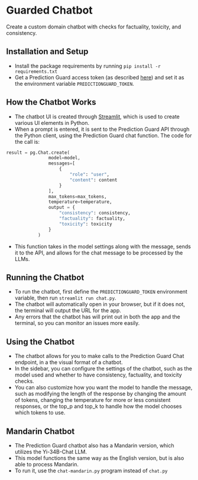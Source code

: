 # Guarded Chatbot

Create a custom domain chatbot with checks for factuality, toxicity, and consistency.

## Installation and Setup

- Install the package requirements by running `pip install -r requirements.txt`
- Get a Prediction Guard access token (as described [here](https://docs.predictionguard.com/)) and set it as the environment variable `PREDICTIONGUARD_TOKEN`.

## How the Chatbot Works
- The chatbot UI is created through [Streamlit](https://streamlit.io), which is used to create various UI elements in Python.
- When a prompt is entered, it is sent to the Prediction Guard API through the Python client, using the Prediction Guard chat function. The code for the call is:
```python
result = pg.Chat.create(
                model=model,
                messages=[
                    {
                        "role": "user",
                        "content": content
                    }
                ],
                max_tokens=max_tokens,
                temperature=temperature,
                output = {
                    "consistency": consistency,
                    "factuality": factuality,
                    "toxicity": toxicity
                }
            )
```
- This function takes in the model settings along with the message, sends it to the API, and allows for the chat message to be processed by the LLMs.

## Running the Chatbot

- To run the chatbot, first define the `PREDICTIONGUARD_TOKEN` environment variable, then run `streamlit run chat.py`.
- The chatbot will automatically open in your browser, but if it does not, the terminal will output the URL for the app.
- Any errors that the chatbot has will print out in both the app and the terminal, so you can monitor an issues more easily.

## Using the Chatbot

- The chatbot allows for you to make calls to the Prediction Guard Chat endpoint, in a the visual format of a chatbot. 
- In the sidebar, you can configure the settings of the chatbot, such as the model used and whether to have consistency, factuality, and toxicity checks.
- You can also customize how you want the model to handle the message, such as modifying the length of the response by changing the amount of tokens, changing the temperature for more or less consistent responses, or the top_p and top_k to handle how the model chooses which tokens to use.

## Mandarin Chatbot
- The Prediction Guard chatbot also has a Mandarin version, which utilizes the Yi-34B-Chat LLM. 
- This model functions the same way as the English version, but is also able to process Mandarin.
- To run it, use the `chat-mandarin.py` program instead of `chat.py`